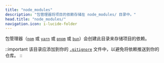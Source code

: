 ```yaml
---
title: "node_modules"
description: "包管理器将项目的依赖存储在 node_modules/ 目录中。"
head.title: "node_modules/"
navigation.icon: i-lucide-folder
---
```


包管理器（[`npm`](https://docs.npmjs.com/cli/commands/npm) 或 [`yarn`](https://yarnpkg.com) 或 [`pnpm`](https://pnpm.io/cli/install) 或 [`bun`](https://bun.sh/package-manager)）会创建此目录来存储项目的依赖。

::important
该目录应添加到你的 [`.gitignore`](/docs/guide/directory-structure/gitignore) 文件中，以避免将依赖推送到你的仓库。
::